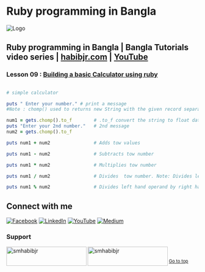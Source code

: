 # Ruby programming in Bangla

![Logo](https://miro.medium.com/max/1080/1*7e9D-oPWPIKBe2AQv862aA.png)


## Ruby programming in Bangla | Bangla Tutorials video series | [habibjr.com](https://www.habibjr.com/) | [YouTube](https://www.youtube.com/channel/UCAb6zCUBSCTGhXLME12XD5A)

### Lesson 09 : [Building a basic Calculator using ruby](https://youtu.be/AaWSDt7q37s)

````ruby 

# simple calculator

puts " Enter your number." # print a message
#Note : chomp() used to returns new String with the given record separator removed from the end of str (if present)

num1 = gets.chomp().to_f        # .to_f convert the string to float data type
puts "Enter your 2nd number."   # 2nd message
num2 = gets.chomp().to_f

puts num1 + num2                # Adds tow values

puts num1 - num2                # Subtracts tow number

puts num1 * num2                # Multiplies tow number

puts num1 / num2                # Divides  tow number. Note: Divides left hand operand by right hand operand.

puts num1 % num2                # Divides left hand operand by right hand operand and returns remainder.

````

## Connect with me

[![Facebook](https://img.shields.io/badge/Facebook-%231877F2.svg?logo=Facebook&logoColor=white)](https://facebook.com/smhabibjr) 
[![LinkedIn](https://img.shields.io/badge/LinkedIn-%230077B5.svg?logo=linkedin&logoColor=white)](https://linkedin.com/in/smhabibjr) 
[![YouTube](https://img.shields.io/badge/YouTube-%23FF0000.svg?logo=YouTube&logoColor=white)](https://youtube.com/c/HabibJr)
[![Medium](https://img.shields.io/badge/Medium-12100E?logo=medium&logoColor=white)](https://medium.com/@smhabibjr)

<h3 align="left">Support</h3>
<p><a href="https://www.buymeacoffee.com/smhabibjr"> <img align="left" src="https://cdn.buymeacoffee.com/buttons/v2/default-yellow.png" height="50" width="210" alt="smhabibjr" /></a>
<a href="https://paypal.me/habib2030"> <img align="left" src="https://img.shields.io/badge/PayPal-00457C" height="50" width="210" alt="smhabibjr" /></a>
</p>
<br>

<sup align="left"><a href="#ruby-programming-in-bangla">Go to top</a></sup>
